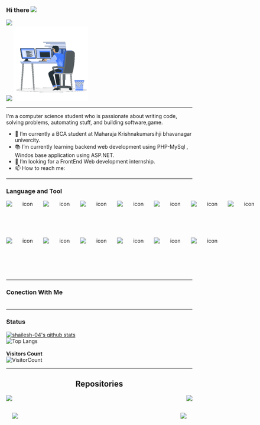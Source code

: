 ### Hi there  <img src="https://raw.githubusercontent.com/iampavangandhi/iampavangandhi/master/gifs/Hi.gif" width="30px">
 <img src="https://github.com/souvikguria98/souvikguria98/blob/master/Hi.gif" width="25"></h2>
<br>
<img src="https://github.com/yoshi389111/yoshi389111/blob/main/docs/hello.svg" width="50%" />
<img src="https://github.com/shailesh-04/shailesh-04/blob/main/229223263-cf2e4b07-2615-4f87-9c38-e37600f8381a.gif" width="40%"/>
<hr>

I'm a computer science student who is passionate about writing code, solving problems, automating stuff, and building software,game.

- 🔭 I’m currently a BCA student at Maharaja Krishnakumarsihji bhavanagar univercity.
- 📚 I’m currently learning  backend web development using PHP-MySql ,<br> Windos base application using ASP.NET. 
- 👯 I’m looking for a FrontEnd Web development internship. 
- 📫 How to reach me:

<hr>

### Language and Tool</br>
<div align="center">
  <div style="display: flex; align-items: flex-start;"><img src="https://techstack-generator.vercel.app/js-icon.svg" alt="icon" width="100" height="100" /><img src="https://techstack-generator.vercel.app/cpp-icon.svg" alt="icon" width="100" height="100" /><img src="https://techstack-generator.vercel.app/csharp-icon.svg" alt="icon" width="100" height="100" /><img src="https://techstack-generator.vercel.app/react-icon.svg" alt="icon" width="100" height="100" /><img src="https://techstack-generator.vercel.app/sass-icon.svg" alt="icon" width="100" height="100" /><img src="https://techstack-generator.vercel.app/eslint-icon.svg" alt="icon" width="100" height="100" /><img src="https://techstack-generator.vercel.app/prettier-icon.svg" alt="icon" width="100" height="100" /></div><div style="display: flex; align-items: flex-start;"><img src="https://techstack-generator.vercel.app/python-icon.svg" alt="icon" width="100" height="100" /><img src="https://techstack-generator.vercel.app/github-icon.svg" alt="icon" width="100" height="100" /><img src="https://techstack-generator.vercel.app/nginx-icon.svg" alt="icon" width="100" height="100" /><img src="https://techstack-generator.vercel.app/mysql-icon.svg" alt="icon" width="100" height="100" /><img src="https://techstack-generator.vercel.app/java-icon.svg" alt="icon" width="100" height="100" /><img src="https://techstack-generator.vercel.app/storybook-icon.svg" alt="icon" width="100" height="100" /></div>
</div>
<hr>

### Conection With Me <br><br>

<hr>

### Status
[![shailesh-04's github stats](https://github-readme-stats.vercel.app/api?username=shailesh-04&show_icons=true&title_color=fff&icon_color=79ff97&text_color=9f9f9f&bg_color=151515)](https://github.com/shailesh-04/github-readme-stats)
<br>
![Top Langs](https://github-readme-stats.vercel.app/api/top-langs/?username=shailesh-04&layout=compact)
<br><br>**Visitors Count**  
![VisitorCount](https://profile-counter.glitch.me/{shialesh-04}/count.svg)

<hr>

<h2 align="center">Repositories</h2>

<p width="100%" align="center">
  <a align="left" href="https://github.com/shailesh-04/node" title="Algorithms"><img align="left" height="115" src="https://github-readme-stats.vercel.app/api/pin/?username=shailesh-04&repo=C-Langauge&theme=gotham"></a>
  <a align="right" href="https://github.com/shailesh-04/CPP" title="CPP"><img align="right" height="115" src="https://github-readme-stats.vercel.app/api/pin/?username=shailesh-04&repo=CPP&theme=gotham"></a>
</p>
<br><br>
<p width="100%" align="center">
  <a align="left" href="https://github.com/shailesh-04/JavaScript" title="JavaScript"><img align="left" height="115" src="https://github-readme-stats.vercel.app/api/pin/?username=shailesh-04&repo=JavaScript&theme=gotham"></a>
  <a align="right" href="https://github.com/shailesh-04/CSS" title="Casting-style-sheet"><img align="right" height="115" src="https://github-readme-stats.vercel.app/api/pin/?username=shailesh-04&repo=CSS&theme=gotham"></a>
</p>
<!--
**shailesh-04/shailesh-04** is a ✨ _special_ ✨ repository because its `README.md` (this file) appears on your GitHub profile.

Here are some ideas to get you started:

- 🔭 I’m currently working on ...
- 🌱 I’m currently learning ...
- 👯 I’m looking to collaborate on ...
- 🤔 I’m looking for help with ...
- 💬 Ask me about ...
- 📫 How to reach me: ...
- 😄 Pronouns: ...
- ⚡ Fun fact: ...
-->
⭐️ From [Neel](https://github.com/shailesh-04)
